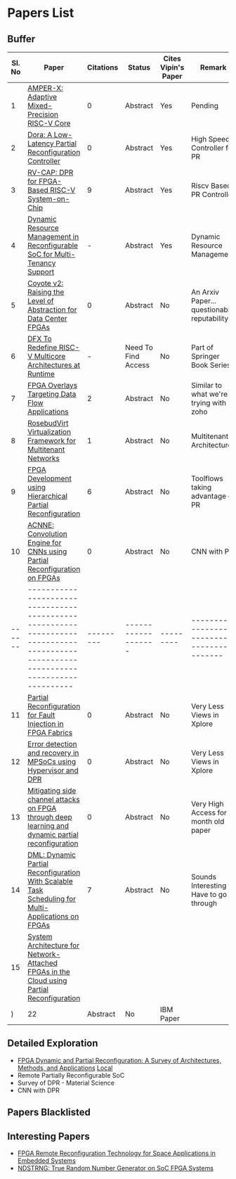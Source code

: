 # Papers List
## Buffer

| Sl. No | Paper                                                                                                                                  | Citations | Status              | Cites Vipin's Paper | Remark                                      |
| ------ | -------------------------------------------------------------------------------------------------------------------------------------- | --------- | ------------------- | ------------------- | ------------------------------------------- |
| 1      | [AMPER-X: Adaptive Mixed-Precision RISC-V Core ](https://ieeexplore.ieee.org/abstract/document/10752442/references#references)         | 0         | Abstract            | Yes                 | Pending                                     |
| 2      | [Dora: A Low-Latency Partial Reconfiguration Controller](https://ieeexplore.ieee.org/abstract/document/10695778/references#references) | 0         | Abstract            | Yes                 | High Speed Controller for PR                |
| 3      | [RV-CAP: DPR for FPGA-Based RISC-V System-on-Chip]()                                                                                   | 9         | Abstract            | Yes                 | Riscv Based PR Controller                   |
| 4      | [Dynamic Resource Management in Reconfigurable SoC for Multi-Tenancy Support](https://ieeexplore.ieee.org/abstract/document/10558110)  | -         | Abstract            | Yes                 | Dynamic Resource Management                 |
| 5      | [Coyote v2: Raising the Level of Abstraction for Data Center FPGAs](https://arxiv.org/abs/2504.21538)                                  | 0         | Abstract            | No                  | An Arxiv Paper... questionable reputability |
| 6      | [DFX To Redefine RISC-V Multicore Architectures at Runtime](https://link.springer.com/chapter/10.1007/978-3-031-87995-1_14)            | -         | Need To Find Access | No                  | Part of Springer Book Series                |
| 7      | [FPGA Overlays Targeting Data Flow Applications](https://ieeexplore.ieee.org/abstract/document/10596525/metrics#metrics)               | 2         | Abstract            | No                  | Similar to what we're trying with zoho      |
| 8      | [RosebudVirt Virtualization Framework for Multitenant Networks](https://ieeexplore.ieee.org/abstract/document/10628053)                | 1         | Abstract            | No                  | Multitenant Architectures                   |
| 9      | [FPGA Development using Hierarchical Partial Reconfiguration](https://ieeexplore.ieee.org/abstract/document/9974201)                   | 6         | Abstract            | No                  | Toolflows taking advantage of PR            |
| 10     | [ACNNE: Convolution Engine for CNNs using Partial Reconfiguration on FPGAs](https://ieeexplore.ieee.org/abstract/document/10558457)    | 0         | Abstract            | No                  | CNN with PR                                 |
| ------ | -----------------------------------------------------------------------------------------------------------------------------------    | --------- | ------------------- | ---------           | ------------------------------------------- |
| 11     | [Partial Reconfiguration for Fault Injection in FPGA Fabrics](https://ieeexplore.ieee.org/abstract/document/10915413)                  | 0         | Abstract            | No                  | Very Less Views in Xplore                   |
| 12     | [Error detection and recovery in MPSoCs using Hypervisor and DPR](https://ieeexplore.ieee.org/abstract/document/10854581)              | 0         | Abstract            | No                  | Very Less Views in Xplore                   |
| 13     | [Mitigating side channel attacks on FPGA through deep learning and dynamic partial reconfiguration](https://www.nature.com/articles/s41598-025-98473-3)              | 0         | Abstract            | No                  | Very High Access for a month old paper                   |
| 14     | [DML: Dynamic Partial Reconfiguration With Scalable Task Scheduling for Multi-Applications on FPGAs](https://ieeexplore.ieee.org/document/9661327)              | 7         | Abstract            | No                  | Sounds Interesting Have to go through                   |
| 15     | [System Architecture for Network-Attached FPGAs in the Cloud using Partial Reconfiguration](https://ieeexplore.ieee.org/abstract/document/8892175?casa_token=s0UmSMW5BtwAAAAA:W4SH9nhssPx07Xo0WDm_AUSM14MU7ieoNGxQCcfqoVRIbxe9PBxRXjWZJr1Hf0dzUDV02KB2NSA)
)              | 22         | Abstract            | No                  | IBM Paper                   |



## Detailed Exploration
- [FPGA Dynamic and Partial Reconfiguration: A Survey of Architectures, Methods, and Applications](https://dl.acm.org/doi/10.1145/3193827) [Local](<./Sources/Partial Reconfiguration Survey (Vipin).pdf>)
- Remote Partially Reconfigurable SoC
- Survey of DPR - Material Science
- CNN with DPR

## Papers Blacklisted

## Interesting Papers
- [FPGA Remote Reconfiguration Technology for Space Applications in Embedded Systems](https://ieeexplore.ieee.org/document/10575290)
- [NDSTRNG: True Random Number Generator on SoC FPGA Systems](https://ieeexplore.ieee.org/abstract/document/10436529)

















